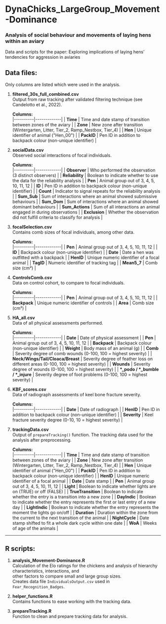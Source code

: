# DynaChicks_LargeGroup_Movement-Dominance
### Analysis of social behaviour and movements of laying hens within an aviary

Data and scripts for the paper: Exploring implications of laying hens’ tendencies for aggression in aviaries


## Data files:  
Only columns are listed which were used in the analysis.  

1. **filtered_30s_full_combined.csv**  
   Output from raw tracking after validated filtering technique (see Candelotto et al., 2022).  

   **Columns:**  
   |----------|-------------|
   | **Time**  | Time and date stamp of transition between zones of the aviary  |
   | **Zone**  | New zone after transition (Wintergarten, Litter, Tier_2, Ramp_Nestbox, Tier_4)  |
   | **Hen**  | Unique identifier of animal ("Hen_00")  |
   | **PackID**  | Pen ID in addition to backpack colour (non-unique identifier)  |

2. **socialData.csv**  
   Observed social interactions of focal individuals.  

   **Columns:**  
   |----------|-------------|
   | **Observer**  | Who performed the observation (3 distinct observers)  |
   | **Reliability**  | Boolean to indicate whether to use the data for the reliability analysis  |
   | **Pen**  | Animal group out of 3, 4, 5, 10, 11, 12  |
   | **ID**  | Pen ID in addition to backpack colour (non-unique identifier)  |
   | **Count**  | Indicator to signal repeats for the reliability analysis  |
   | **Sum_Sub**  | Sum of interactions where an animal showed submissive behaviours  |
   | **Sum_Dom**  | Sum of interactions where an animal showed dominant behaviours  |
   | **Sum_Actions**  | Sum of all interactions an animal engaged in during observations  |
   | **Exclusion**  | Whether the observation did not fulfill criteria to classify for analysis  |

3. **focalSelection.csv**  
   Contains comb sizes of focal individuals, among other data.  

   **Columns:**  
   |----------|-------------|
   | **Pen**  | Animal group out of 3, 4, 5, 10, 11, 12  |
   | **ID**  | Backpack colour (non-unique identifier)  |
   | **Date**  | Date a hen was outfitted with a backpack  |
   | **HenID**  | Unique numeric identifier of a focal animal  |
   | **TagID**  | Numeric identifier of tracking tag  |
   | **Mean5_7**  | Comb size (cm²)  |

4. **ControlsComb.csv**  
   Data on control cohort, to compare to focal individuals.  

   **Columns:**  
   |----------|-------------|
   | **Pen**  | Animal group out of 3, 4, 5, 10, 11, 12  |
   | **Backpack**  | Unique numeric identifier of controls  |
   | **Area**  | Comb size (cm²)  |

5. **HA_all.csv**  
   Data of all physical assessments performed.  

   **Columns:**  
   |----------|-------------|
   | **Date**  | Date of physical assessment  |
   | **Pen**  | Animal group out of 3, 4, 5, 10, 11, 12  |
   | **Backpack**  | Backpack colour (non-unique identifier)  |
   | **Weight**  | Body mass of an animal (g)  |
   | **Comb**  | Severity degree of comb wounds (0-100, 100 = highest severity)  |
   | **Neck/Wings/Tail/Cloaca/Breast**  | Severity degree of feather loss on different areas (0-100, 100 = highest severity)  |
   | **Wounds**  | Severity degree of wounds (0-100, 100 = highest severity)  |
   | **\*_podo / \*_bumble / \*_injure**  | Severity degree of foot problems (0-100, 100 = highest severity)  |

6. **KBF_scores.csv**  
   Data of radiograph assessments of keel bone fracture severity.  

   **Columns:**  
   |----------|-------------|
   | **Date**  | Date of radiograph  |
   | **HenID**  | Pen ID in addition to backpack colour (non-unique identifier)  |
   | **Severity**  | Keel fracture severity degree (0-10, 10 = highest severity)  |

7. **trackingData.csv**  
   Output of `prepareTracking()` function. The tracking data used for the analysis after preprocessing.  

   **Columns:**  
   |----------|-------------|
   | **Time**  | Time and date stamp of transition between zones of the aviary  |
   | **Zone**  | New zone after transition (Wintergarten, Litter, Tier_2, Ramp_Nestbox, Tier_4)  |
   | **Hen**  | Unique identifier of animal ("Hen_00")  |
   | **PackID**  | Pen ID in addition to backpack colour (non-unique identifier)  |
   | **HenID**  | Unique numeric identifier of a focal animal  |
   | **Date**  | Date stamp  |
   | **Pen**  | Animal group out of 3, 4, 5, 10, 11, 12  |
   | **Light**  | Boolean to indicate whether lights are on (TRUE) or off (FALSE)  |
   | **TrueTransition**  | Boolean to indicate whether the entry is a transition into a new zone  |
   | **DayIndic**  | Boolean to indicate whether the entry represents the first or last entry of a new day  |
   | **LightIndic**  | Boolean to indicate whether the entry represents the moment the lights go on/off  |
   | **Duration**  | Duration within the zone from the current to the next transition of the animal  |
   | **NightCycle**  | Date stamp shifted to fit a whole dark cycle within one date  |
   | **WoA**  | Weeks of age of the animals  |

---

## R scripts:  

1. **analysis_Movement-Dominance.R**  
   Calculation of the Elo ratings for the chickens and analysis of hierarchy characteristics, interactions, and  
   other factors to compare small and large group sizes.  
   Creates data file `IndividualsOutput.csv` used in `Fear_Recognition_Badges`.  

2. **helper_functions.R**  
   Contains functions to ease working with the tracking data.  

3. **prepareTracking.R**  
   Function to clean and prepare tracking data for analysis.  